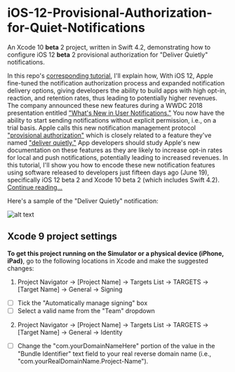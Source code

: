 # iOS-12-Provisional-Authorization-for-Quiet-Notifications
An Xcode 10 **beta** 2 project, written in Swift 4.2, demonstrating how to configure iOS 12 **beta** 2 provisional authorization for "Deliver Quietly" notifications.

In this repo's [corresponding tutorial](http://iosbrain.com/blog/2018/07/05/new-in-ios-12-implementing-provisional-authorization-for-quiet-notifications-in-swift/), I'll explain how, With iOS 12, Apple fine-tuned the notification authorization process and expanded   notification delivery options, giving developers the ability to build apps with high opt-in, reaction, and retention rates, thus leading to potentially higher revenues. The company announced these new features during a WWDC 2018 presentation entitled ["What's New in User Notifications."](https://developer.apple.com/videos/play/wwdc2018/710/) You now have the ability to start sending notifications without explicit permission, i.e., on a trial basis. Apple calls this new notification management protocol ["provisional authorization"](https://developer.apple.com/videos/play/wwdc2018/710/) which is closely related to a feature they've named ["deliver quietly."](https://developer.apple.com/videos/play/wwdc2018/710/) App developers should study Apple's new documentation on these features as they are likely to increase opt-in rates for local and push notifications, potentially leading to increased revenues. In this tutorial, I'll show you how to encode these new notification features using software released to developers just fifteen days ago (June 19), specifically iOS 12 beta 2 and Xcode 10 beta 2 (which includes Swift 4.2). [Continue reading...](http://iosbrain.com/blog/2018/07/05/new-in-ios-12-implementing-provisional-authorization-for-quiet-notifications-in-swift/)

Here's a sample of the "Deliver Quietly" notification:

![alt text][logo1]

[logo1]: http://iosbrain.com/wp-content/uploads/2018/07/Keep-Notifs.gif "Deliver Quietly"

## Xcode 9 project settings
**To get this project running on the Simulator or a physical device (iPhone, iPad)**, go to the following locations in Xcode and make the suggested changes:

1. Project Navigator -> [Project Name] -> Targets List -> TARGETS -> [Target Name] -> General -> Signing
- [ ] Tick the "Automatically manage signing" box
- [ ] Select a valid name from the "Team" dropdown
  
2. Project Navigator -> [Project Name] -> Targets List -> TARGETS -> [Target Name] -> General -> Identity
- [ ] Change the "com.yourDomainNameHere" portion of the value in the "Bundle Identifier" text field to your real reverse domain name (i.e., "com.yourRealDomainName.Project-Name"). 
